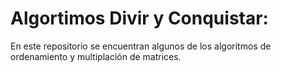 # Algortimos Divir y Conquistar:

En este repositorio se encuentran algunos de los algoritmos de ordenamiento y multiplación de matrices. <br/>
